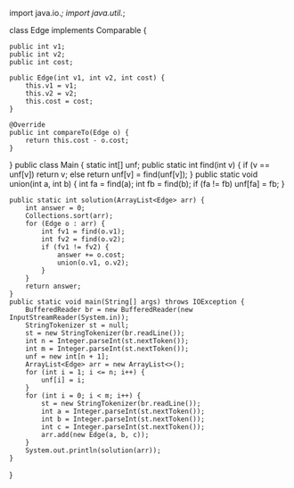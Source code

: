 import java.io.*;
import java.util.*;

class Edge implements Comparable<Edge> {

    public int v1;
    public int v2;
    public int cost;

    public Edge(int v1, int v2, int cost) {
        this.v1 = v1;
        this.v2 = v2;
        this.cost = cost;
    }

    @Override
    public int compareTo(Edge o) {
        return this.cost - o.cost;
    }
}
public class Main {
    static int[] unf;
    public static int find(int v) {
        if (v == unf[v]) return v;
        else return unf[v] = find(unf[v]);
    }
    public static void union(int a, int b) {
        int fa = find(a);
        int fb = find(b);
        if (fa != fb) unf[fa] = fb;
    }

    public static int solution(ArrayList<Edge> arr) {
        int answer = 0;
        Collections.sort(arr);
        for (Edge o : arr) {
            int fv1 = find(o.v1);
            int fv2 = find(o.v2);
            if (fv1 != fv2) {
                answer += o.cost;
                union(o.v1, o.v2);
            }
        }
        return answer;
    }
    public static void main(String[] args) throws IOException {
        BufferedReader br = new BufferedReader(new InputStreamReader(System.in));
        StringTokenizer st = null;
        st = new StringTokenizer(br.readLine());
        int n = Integer.parseInt(st.nextToken());
        int m = Integer.parseInt(st.nextToken());
        unf = new int[n + 1];
        ArrayList<Edge> arr = new ArrayList<>();
        for (int i = 1; i <= n; i++) {
            unf[i] = i;
        }
        for (int i = 0; i < m; i++) {
            st = new StringTokenizer(br.readLine());
            int a = Integer.parseInt(st.nextToken());
            int b = Integer.parseInt(st.nextToken());
            int c = Integer.parseInt(st.nextToken());
            arr.add(new Edge(a, b, c));
        }
        System.out.println(solution(arr));
    }
}
